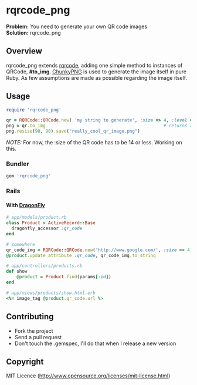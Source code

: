 # rqrcode_png
**Problem:** You need to generate your own QR code images  
**Solution:** rqrcode_png

## Overview
rqrcode_png extends [rqrcode](https://github.com/whomwah/rqrcode), adding one simple method to instances of QRCode, **\#to_img**. [ChunkyPNG](https://github.com/wvanbergen/chunky_png) is used to generate the image itself in pure Ruby. As few assumptions are made as possible regarding the image itself.


## Usage

```ruby
require 'rqrcode_png'

qr = RQRCode::QRCode.new( 'my string to generate', :size => 4, :level => :h )
png = qr.to_img												# returns an instance of ChunkyPNG
png.resize(90, 90).save("really_cool_qr_image.png")
```

*NOTE:* For now, the :size of the QR code has to be 14 or less. Working on this.

### Bundler
```ruby
gem 'rqrcode_png'
```

### Rails

#### With [DragonFly](https://github.com/markevans/dragonfly)

```ruby
# app/models/product.rb
class Product < ActiveRecord::Base
  dragonfly_accessor :qr_code
end
```

```ruby
# somewhere
qr_code_img = RQRCode::QRCode.new('http://www.google.com/', :size => 4, :level => :h ).to_img
@product.update_attribute :qr_code, qr_code_img.to_string
```

```ruby
# app/controllers/products.rb
def show
	@product = Product.find(params[:id])
end
```

```ruby
# app/views/products/show.html.erb
<%= image_tag @product.qr_code.url %>
```

## Contributing
* Fork the project
* Send a pull request
* Don't touch the .gemspec, I'll do that when I release a new version

## Copyright
MIT Licence (http://www.opensource.org/licenses/mit-license.html)

